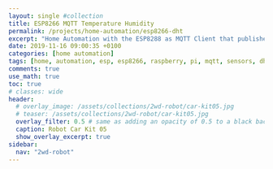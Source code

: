 ```yaml
---
layout: single #collection
title: ESP8266 MQTT Temperature Humidity
permalink: /projects/home-automation/esp8266-dht
excerpt: "Home Automation with the ESP8288 as MQTT Client that publishes temperature and humidity using a DHT22 sensor."
date: 2019-11-16 09:00:35 +0100
categories: [home automation]
tags: [home, automation, esp, esp8266, raspberry, pi, mqtt, sensors, dht]
comments: true
use_math: true
toc: true
# classes: wide
header:
  # overlay_image: /assets/collections/2wd-robot/car-kit05.jpg
  # teaser: /assets/collections/2wd-robot/car-kit05.jpg
  overlay_filter: 0.5 # same as adding an opacity of 0.5 to a black background
  caption: Robot Car Kit 05
  show_overlay_excerpt: true
sidebar:
  nav: "2wd-robot"
---
```



